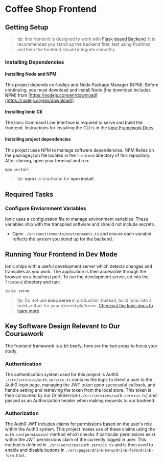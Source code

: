 # Coffee Shop Frontend

## Getting Setup

> _tip_: this frontend is designed to work with [Flask-based Backend](../backend). It is recommended you stand up the backend first, test using Postman, and then the frontend should integrate smoothly.

### Installing Dependencies

#### Installing Node and NPM

This project depends on Nodejs and Node Package Manager (NPM). Before continuing, you must download and install Node (the download includes NPM) from [https://nodejs.com/en/download](https://nodejs.org/en/download/).

#### Installing Ionic Cli

The Ionic Command Line Interface is required to serve and build the frontend. Instructions for installing the CLI  is in the [Ionic Framework Docs](https://ionicframework.com/docs/installation/cli).

#### Installing project dependencies

This project uses NPM to manage software dependencies. NPM Relies on the package.json file located in the `frontend` directory of this repository. After cloning, open your terminal and run:

```bash
npm install
```

>_tip_: **npm i** is shorthand for **npm install**

## Required Tasks

### Configure Enviornment Variables

Ionic uses a configuration file to manage environment variables. These variables ship with the transpiled software and should not include secrets.

- Open `./src/environments/environments.ts` and ensure each variable reflects the system you stood up for the backend.

## Running Your Frontend in Dev Mode

Ionic ships with a useful development server which detects changes and transpiles as you work. The application is then accessible through the browser on a localhost port. To run the development server, cd into the `frontend` directory and run:

```bash
ionic serve
```

>_tip_: Do not use **ionic serve**  in production. Instead, build Ionic into a build artifact for your desired platforms.
[Checkout the Ionic docs to learn more](https://ionicframework.com/docs/cli/commands/build)

## Key Software Design Relevant to Our Coursework

The frontend framework is a bit beefy; here are the two areas to focus your study.

### Authentication

The authentication system used for this project is Auth0. `./src/services/auth.service.ts` contains the logic to direct a user to the Auth0 login page, managing the JWT token upon successful callback, and handle setting and retrieving the token from the local store. This token is then consumed by our DrinkService (`./src/services/auth.service.ts`) and passed as an Authorization header when making requests to our backend.

### Authorization

The Auth0 JWT includes claims for permissions based on the user's role within the Auth0 system. This project makes use of these claims using the `auth.can(permission)` method which checks if particular permissions exist within the JWT permissions claim of the currently logged in user. This method is defined in  `./src/services/auth.service.ts` and is then used to enable and disable buttons in `./src/pages/drink-menu/drink-form/drink-form.html`.


<!-- coffeeUser1

eyJhbGciOiJSUzI1NiIsInR5cCI6IkpXVCIsImtpZCI6Ijk0RENhcElob1V0T3ZYV3RqM0VUQSJ9.eyJpc3MiOiJodHRwczovL2F1dGgyMDIwLmV1LmF1dGgwLmNvbS8iLCJzdWIiOiJhdXRoMHw1ZjVlZmEyZTMzZjFjYzAwNzA3OGM5ZmUiLCJhdWQiOiJodHRwczovL2NvZmZlZV9hcGkuY29tIiwiaWF0IjoxNjAwMDg5NjQxLCJleHAiOjE2MDAwOTY4NDEsImF6cCI6IlpCNTE2bTQzODVNb01ObnBOZGdyVUx1SjBkUjJIMm1HIiwic2NvcGUiOiIiLCJwZXJtaXNzaW9ucyI6WyJkZWxldGU6ZHJpbmtzIiwiZ2V0OmRyaW5rcy1kZXRhaWwiLCJwYXRjaDpkcmlua3MiLCJwb3N0OmRyaW5rcyJdfQ.IXvAp3UCEorPwS79FOR8UBaB3rat9DwoyCsBWj7oldfaeAFWLWahjaEuaH1Ocx-BkMKhdT3yC1odlT7tMJihO4pmmqBl2H1cCYZCqi0Jmv7kBnGTEku4mEB-WBvaIgtiHYPvpGZDAFXaZ0RiRdGqZgmn9BB9juJQMj0VNnXQu-Rj005KT5sZipVdl6CVV3X8o8dy56AOYxmPlKhxIE1kGZG52oXUy4EJid3hjIXC26yprbP3Zg40dwbkD-5Ra22AkHej4ZvBXJ3PlmLtiXlCbVGA1eV9g61ng_MjjIcinhBPcppZAdbSIoJZI7tu5-u-YAIMRp-bKfvNeo4oQMyNTg -->


<!-- coffee user 2

eyJhbGciOiJSUzI1NiIsInR5cCI6IkpXVCIsImtpZCI6Ijk0RENhcElob1V0T3ZYV3RqM0VUQSJ9.eyJpc3MiOiJodHRwczovL2F1dGgyMDIwLmV1LmF1dGgwLmNvbS8iLCJzdWIiOiJhdXRoMHw1ZjVlZmE3YzRlY2E1ZjAwNzdiOTc1YWYiLCJhdWQiOiJodHRwczovL2NvZmZlZV9hcGkuY29tIiwiaWF0IjoxNjAwMDkwMDQ5LCJleHAiOjE2MDAwOTcyNDksImF6cCI6IlpCNTE2bTQzODVNb01ObnBOZGdyVUx1SjBkUjJIMm1HIiwic2NvcGUiOiIiLCJwZXJtaXNzaW9ucyI6WyJnZXQ6ZHJpbmtzLWRldGFpbCJdfQ.KLr47qsWawE8kn4OS--3Lrkw23Jn1BuazLsvQwQxEo8f2E9TkVGE-ngQWHk9YHnFBjqGLvIjj1_i-X3i9TNe0TQMkvUvNhJBK_RqvVkUxIKjOK0QvTllob1049TtuiYFJDQnI2WrteeL8TcKvQP1cNtkTLRNa39uaWsiulZJQXLkC6UI-VVb2dfnIf9SXiZjLZfgugq-tMiNgcUIxuhCJ8ek7Un4UdNTw8nMswOXe8uGuRLNg6m7IMIO-oZk9qO02J7reuPP5bOa517CHO4-GVh8vLN-p1zX10qecOub0AYeAQXpc5wBoyL7GGJwAGn2E-yKnaGtWsfCWizUjVfV7g -->